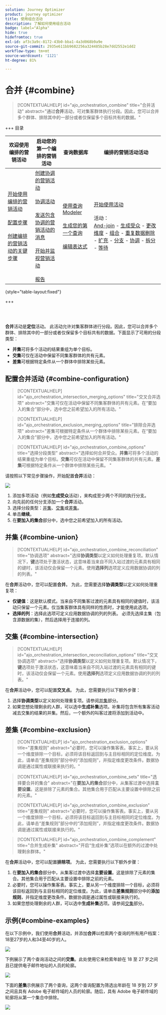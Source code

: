```yaml
---
solution: Journey Optimizer
product: journey optimizer
title: 使用组合活动
description: 了解如何使用组合活动
badge: label="Alpha"
hide: true
hidefromtoc: true
exl-id: af3c3a9c-8172-43b0-bba1-4a3d068b9a9e
source-git-commit: 2935e611bb9682256a324485b28e7dd2552e1dd2
workflow-type: tm+mt
source-wordcount: '1121'
ht-degree: 81%

---
```


# 合并 {#combine}

>[!CONTEXTUALHELP]
>id="ajo_orchestration_combine"
>title="合并活动"
>abstract="通过&#x200B;**合并**&#x200B;活动，可对集客群体执行分段。因此，您可以合并多个群体、排除其中的一部分或者仅保留多个目标共有的数据。"

+++ 目录

| 欢迎使用编排的营销活动 | 启动您的第一个编排的营销活动 | 查询数据库  | 编排的营销活动活动 |
|---|---|---|---|
| [开始使用编排的营销活动](gs-orchestrated-campaigns.md)<br/><br/>[配置步骤](configuration-steps.md)<br/><br/>[创建编排的营销活动的关键步骤](gs-campaign-creation.md) | [创建协调的营销活动](create-orchestrated-campaign.md)<br/><br/>[协调活动](orchestrate-activities.md)<br/><br/>[发送包含协调的营销活动的消息](send-messages.md)<br/><br/>[开始并监视营销活动](start-monitor-campaigns.md)<br/><br/>[报告](reporting-campaigns.md) | [使用查询Modeler](orchestrated-query-modeler.md)<br/><br/>[生成您的第一个查询](build-query.md)<br/><br/>[编辑表达式](edit-expressions.md) | [开始使用活动](activities/about-activities.md)<br/><br/>活动：<br/>[And-join](activities/and-join.md) - [生成受众](activities/build-audience.md) - [更改维度](activities/change-dimension.md) - [组合](activities/combine.md) - [重复数据删除](activities/deduplication.md) - [扩充](activities/enrichment.md) - [分支](activities/fork.md) - [协调](activities/reconciliation.md) - [拆分](activities/split.md) - [等待](activities/wait.md) |

{style="table-layout:fixed"}

+++

<br/><br/>

**合并**&#x200B;活动是&#x200B;**定位**&#x200B;活动。 此活动允许对集客群体进行分段。因此，您可以合并多个群体、排除其中的一部分或者仅保留多个目标共有的数据。下面显示了可用的分段类型：

<!--
The **Combine** activity can be placed after any other activity, but not at the beginning of the workflow. Any activity can be placed after the **Combine**.
-->

* **并集**&#x200B;可将多个活动的结果重组为单个目标。
* **交集**&#x200B;可仅在活动中保留不同集客群体的共有元素。
* **差集**&#x200B;可根据特定条件从一个群体中排除某些元素。

## 配置合并活动 {#combine-configuration}

>[!CONTEXTUALHELP]
>id="ajo_orchestration_intersection_merging_options"
>title="交叉合并选项"
>abstract="交集可仅在活动中保留不同集客群体的共有元素。在“要加入的集合”部分中，选中您之前希望加入的所有活动。"

>[!CONTEXTUALHELP]
>id="ajo_orchestration_exclusion_merging_options"
>title="排除合并选项"
>abstract="差集可根据特定条件从一个群体中排除某些元素。在“要加入的集合”部分中，选中您之前希望加入的所有活动。"

>[!CONTEXTUALHELP]
>id="ajo_orchestration_combine_options"
>title="选择分段类型"
>abstract="选择如何合并受众。**并集**&#x200B;可将多个活动的结果重组为单个目标。**交集**&#x200B;可仅在活动中保留不同集客群体的共有元素。**差集**&#x200B;可根据特定条件从一个群体中排除某些元素。 "

请按照以下常见步骤操作，开始配置&#x200B;**合并**&#x200B;活动：

![](../assets/workflow-combine.png)

1. 添加多项活动（例如&#x200B;**生成受众**&#x200B;活动），来构成至少两个不同的执行分支。
1. 向先前的任何分支添加一个&#x200B;**合并**&#x200B;活动。
1. 选择分段类型：[并集](#union)、[交集](#intersection)或[差集](#exclusion)。
1. 单击&#x200B;**继续**。
1. 在&#x200B;**要加入的集合**&#x200B;部分中，选中您之前希望加入的所有活动。

## 并集 {#combine-union}

>[!CONTEXTUALHELP]
>id="ajo_orchestration_combine_reconciliation"
>title="协调选项"
>abstract="选择&#x200B;**协调类型**&#x200B;以定义如何处理重复项。默认情况下，**键**&#x200B;选项处于激活状态，这意味着当来自不同入站过渡的元素具有相同的键时，该活动仅会保留一个元素。使用&#x200B;**选择列**&#x200B;选项定义应用数据协调的列的列表。"

在&#x200B;**合并**&#x200B;活动中，您可以配置&#x200B;**合并**。 为此，您需要选择&#x200B;**协调类型**&#x200B;以定义如何处理重复项：

* **仅键值**：这是默认模式。当来自不同集客过渡的元素具有相同的键值时，该活动只保留一个元素。仅当集客群体具有同样的性质时，才能使用此选项。
* **选择的列**：选择此选项可定义应用数据协调的列的列表。 必须先选择主集（包含源数据的集），然后选择用于连接的列。

## 交集 {#combine-intersection}

>[!CONTEXTUALHELP]
>id="ajo_orchestration_intersection_reconciliation_options"
>title="交叉协调选项"
>abstract="选择&#x200B;**协调类型**&#x200B;以定义如何处理重复项。默认情况下，**键**&#x200B;选项处于激活状态，这意味着当来自不同入站过渡的元素具有相同的键时，该活动仅会保留一个元素。使用&#x200B;**选择列**&#x200B;选项定义应用数据协调的列的列表。"

在&#x200B;**合并**&#x200B;活动中，您可以配置&#x200B;**交叉点**。 为此，您需要执行以下额外步骤：

1. 选择&#x200B;**协调类型**&#x200B;以定义如何处理重复项。请参阅[并集](#union)部分。
1. 如果您想处理剩余的人群，可以选中&#x200B;**生成补集**&#x200B;选项。补集将包含所有集客活动减去交集的结果的并集。然后，一个额外的叫客过渡将添加到活动中。

## 差集 {#combine-exclusion}

>[!CONTEXTUALHELP]
>id="ajo_orchestration_exclusion_options"
>title="差集规则"
>abstract="必要时，您可以操作集客表。事实上，要从另一个维度排除一个目标，必须将该目标返回到与主目标相同的定位维度。为此，请单击“差集规则”部分中的“添加规则”，并指定维度更改条件。数据协调是通过属性或联接来执行的。"

>[!CONTEXTUALHELP]
>id="ajo_orchestration_combine_sets"
>title="选择要合并的集合"
>abstract="在&#x200B;**要加入的集合**&#x200B;部分中，从集客过渡中选择&#x200B;**主要设置**。这是排除了元素的集合。其他集合用于匹配从主要设置中排除之前的元素。"

>[!CONTEXTUALHELP]
>id="ajo_orchestration_combine_exclusion"
>title="差集规则"
>abstract="必要时，您可以操作集客表。事实上，要从另一个维度排除一个目标，必须将该目标返回到与主目标相同的定位维度。为此，请单击“差集规则”部分中的“添加规则”，并指定维度更改条件。数据协调是通过属性或联接来执行的。"

>[!CONTEXTUALHELP]
>id="ajo_orchestration_combine_complement"
>title="合并生成补集"
>abstract="开启“生成补集”选项以在额外的过渡中处理剩余群体。"

在&#x200B;**合并**&#x200B;活动中，您可以配置&#x200B;**排除项**。 为此，您需要执行以下额外步骤：

1. 在&#x200B;**要加入的集合**&#x200B;部分中，从集客过渡中选择&#x200B;**主要设置**。这是排除了元素的集合。其他集合用于匹配从主要设置中排除之前的元素。
1. 必要时，您可以操作集客表。事实上，要从另一个维度排除一个目标，必须将该目标返回到与主目标相同的定位维度。为此，请单击&#x200B;**差集规则**&#x200B;部分中的&#x200B;**添加规则**，并指定维度更改条件。数据协调是通过属性或联接来执行的。
1. 如果您想处理剩余的人群，可以选中&#x200B;**生成补集**&#x200B;选项。请参阅[交集](#intersection)部分。

## 示例{#combine-examples}

在以下示例中，我们使用&#x200B;**合并**&#x200B;活动，并添加&#x200B;**合并**&#x200B;以检索两个查询的所有用户档案：18至27岁的人和34至40岁的人。

![](../assets/workflow-union-example.png)

下例展示了两个查询活动之间的&#x200B;**交集**。此处使用它来检索年龄在 18 至 27 岁之间且已提供电子邮件地址的人员的轮廓。

![](../assets/workflow-intersection-example.png)

下面的&#x200B;**差集**&#x200B;示例展示了两个查询，这两个查询配置为筛选出年龄在 18 岁到 27 岁之间且具有 Adobe 电子邮件域的人员的轮廓。随后，具有 Adobe 电子邮件域的轮廓将从第一个集合中排除。

![](../assets/workflow-exclusion-example.png)
